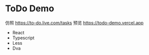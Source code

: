 # ToDo Demo

仿照 https://to-do.live.com/tasks
预览 https://todo-demo.vercel.app

- React
- Typescript
- Less
- Dva